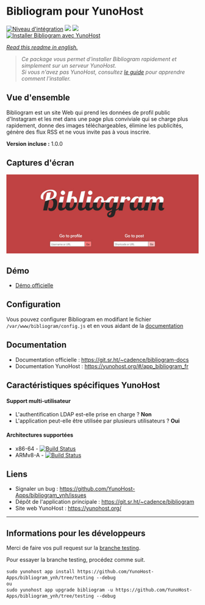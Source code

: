 # Bibliogram pour YunoHost

[![Niveau d'intégration](https://dash.yunohost.org/integration/bibliogram.svg)](https://dash.yunohost.org/appci/app/bibliogram) ![](https://ci-apps.yunohost.org/ci/badges/bibliogram.status.svg) ![](https://ci-apps.yunohost.org/ci/badges/bibliogram.maintain.svg)  
[![Installer Bibliogram avec YunoHost](https://install-app.yunohost.org/install-with-yunohost.png)](https://install-app.yunohost.org/?app=bibliogram)

*[Read this readme in english.](./README.md)* 

> *Ce package vous permet d'installer Bibliogram rapidement et simplement sur un serveur YunoHost.  
Si vous n'avez pas YunoHost, consultez [le guide](https://yunohost.org/#/install) pour apprendre comment l'installer.*

## Vue d'ensemble

Bibliogram est un site Web qui prend les données de profil public d'Instagram et les met dans une page plus conviviale qui se charge plus rapidement, donne des images téléchargeables, élimine les publicités, génère des flux RSS et ne vous invite pas à vous inscrire.

**Version incluse :** 1.0.0

## Captures d'écran

![](sources/bibliogram.jpg)

## Démo

* [Démo officielle](https://bibliogram.art/)

## Configuration

Vous pouvez configurer Bibliogram en modifiant le fichier `/var/www/bibliogram/config.js` et en vous aidant de la [documentation](https://git.sr.ht/~cadence/bibliogram-docs/tree/master/docs/Configuring.md)

## Documentation

 * Documentation officielle : https://git.sr.ht/~cadence/bibliogram-docs
 * Documentation YunoHost : https://yunohost.org/#/app_bibliogram_fr

## Caractéristiques spécifiques YunoHost

#### Support multi-utilisateur

* L'authentification LDAP est-elle prise en charge ? **Non**
* L'application peut-elle être utilisée par plusieurs utilisateurs ? **Oui**

#### Architectures supportées

* x86-64 - [![Build Status](https://ci-apps.yunohost.org/ci/logs/bibliogram%20%28Apps%29.svg)](https://ci-apps.yunohost.org/ci/apps/bibliogram/)
* ARMv8-A - [![Build Status](https://ci-apps-arm.yunohost.org/ci/logs/bibliogram%20%28Apps%29.svg)](https://ci-apps-arm.yunohost.org/ci/apps/bibliogram/)

## Liens

 * Signaler un bug : https://github.com/YunoHost-Apps/bibliogram_ynh/issues
 * Dépôt de l'application principale : https://git.sr.ht/~cadence/bibliogram
 * Site web YunoHost : https://yunohost.org/

---

## Informations pour les développeurs

Merci de faire vos pull request sur la [branche testing](https://github.com/YunoHost-Apps/bibliogram_ynh/tree/testing).

Pour essayer la branche testing, procédez comme suit.
```
sudo yunohost app install https://github.com/YunoHost-Apps/bibliogram_ynh/tree/testing --debug
ou
sudo yunohost app upgrade bibliogram -u https://github.com/YunoHost-Apps/bibliogram_ynh/tree/testing --debug
```
